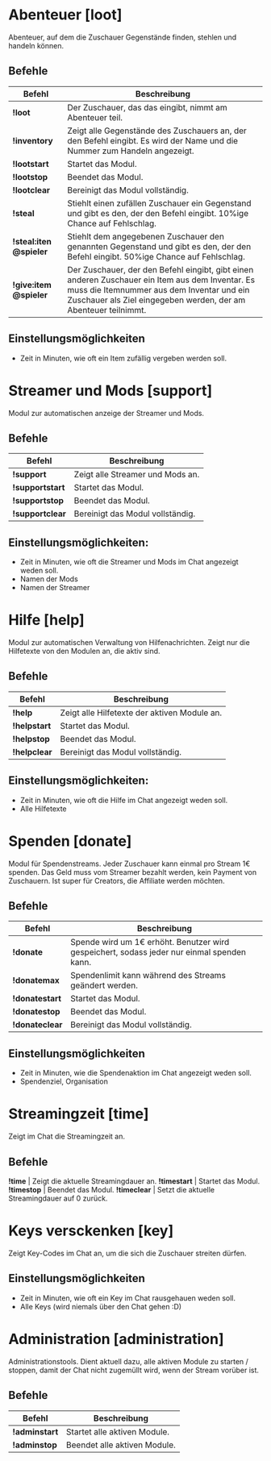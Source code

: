 # Abenteuer [loot]
Abenteuer, auf dem die Zuschauer Gegenstände finden, stehlen und handeln können.

## Befehle
Befehl | Beschreibung
------ | ------------
**!loot** | Der Zuschauer, das das eingibt, nimmt am Abenteuer teil.
**!inventory** | Zeigt alle Gegenstände des Zuschauers an, der den Befehl eingibt. Es wird der Name und die Nummer zum Handeln angezeigt.
**!lootstart** | Startet das Modul.
**!lootstop** | Beendet das Modul.
**!lootclear** | Bereinigt das Modul vollständig.
**!steal** | Stiehlt einen zufällen Zuschauer ein Gegenstand und gibt es den, der den Befehl eingibt. 10%ige Chance auf Fehlschlag.
**!steal:iten @spieler** | Stiehlt dem angegebenen Zuschauer den genannten Gegenstand und gibt es den, der den Befehl eingibt. 50%ige Chance auf Fehlschlag.
**!give:item @spieler** | Der Zuschauer, der den Befehl eingibt, gibt einen anderen Zuschauer ein Item aus dem Inventar. Es muss die Itemnummer aus dem Inventar und ein Zuschauer als Ziel eingegeben werden, der am Abenteuer teilnimmt.

## Einstellungsmöglichkeiten
- Zeit in Minuten, wie oft ein Item zufällig vergeben werden soll.



# Streamer und Mods [support]
Modul zur automatischen anzeige der Streamer und Mods.

## Befehle
Befehl | Beschreibung
------ | ------------
**!support** | Zeigt alle Streamer und Mods an.
**!supportstart** | Startet das Modul.
**!supportstop** | Beendet das Modul.
**!supportclear** | Bereinigt das Modul vollständig.

## Einstellungsmöglichkeiten:
- Zeit in Minuten, wie oft die Streamer und Mods im Chat angezeigt weden soll.
- Namen der Mods
- Namen der Streamer



# Hilfe [help]
Modul zur automatischen Verwaltung von Hilfenachrichten. Zeigt nur die Hilfetexte von den Modulen an, die aktiv sind.

## Befehle
Befehl | Beschreibung
------ | ------------
**!help** | Zeigt alle Hilfetexte der aktiven Module an.
**!helpstart** | Startet das Modul.
**!helpstop** | Beendet das Modul.
**!helpclear** | Bereinigt das Modul vollständig.

## Einstellungsmöglichkeiten:
- Zeit in Minuten, wie oft die Hilfe im Chat angezeigt weden soll.
- Alle Hilfetexte



# Spenden [donate]
Modul für Spendenstreams. Jeder Zuschauer kann einmal pro Stream 1€ spenden. Das Geld muss vom Streamer bezahlt werden, kein Payment von Zuschauern. Ist super für Creators, die Affiliate werden möchten.

## Befehle
Befehl | Beschreibung
------ | ------------
**!donate** | Spende wird um 1€ erhöht. Benutzer wird gespeichert, sodass jeder nur einmal spenden kann.
**!donatemax** | Spendenlimit kann während des Streams geändert werden.
**!donatestart** | Startet das Modul.
**!donatestop** | Beendet das Modul.
**!donateclear** | Bereinigt das Modul vollständig.

## Einstellungsmöglichkeiten
- Zeit in Minuten, wie die Spendenaktion im Chat angezeigt weden soll.
- Spendenziel, Organisation 



# Streamingzeit [time]
Zeigt im Chat die Streamingzeit an.

## Befehle
**!time** | Zeigt die aktuelle Streamingdauer an.
**!timestart** | Startet das Modul.
**!timestop** | Beendet das Modul.
**!timeclear** | Setzt die aktuelle Streamingdauer auf 0 zurück.



# Keys versckenken [key] 
Zeigt Key-Codes im Chat an, um die sich die Zuschauer streiten dürfen.

## Einstellungsmöglichkeiten
- Zeit in Minuten, wie oft ein Key im Chat rausgehauen weden soll.
- Alle Keys (wird niemals über den Chat gehen :D)



# Administration [administration]
Administrationstools. Dient aktuell dazu, alle aktiven Module zu starten / stoppen, damit der Chat nicht zugemüllt wird, wenn der Stream vorüber ist.

## Befehle
Befehl | Beschreibung
------ | ------------
**!adminstart** | Startet alle aktiven Module.
**!adminstop** | Beendet alle aktiven Module.
